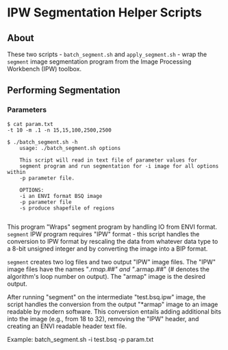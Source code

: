 # IPW Segmentation Helper Scripts

## About

These two scripts - `batch_segment.sh` and `apply_segment.sh` - wrap the `segment` image segmentation program from the Image Processing Workbench (IPW) toolbox.

## Performing Segmentation

### Parameters

``` {.bash}
$ cat param.txt 
-t 10 -m .1 -n 15,15,100,2500,2500
```


``` {.bash}
$ ./batch_segment.sh -h
    usage: ./batch_segment.sh options

    This script will read in text file of parameter values for
    segment program and run segmentation for -i image for all options within
    -p parameter file.

    OPTIONS:
    -i an ENVI format BSQ image
    -p parameter file
    -s produce shapefile of regions
    
```

This program "Wraps" segment program by handling IO from ENVI format. `segment` IPW program requires "IPW" format - this script handles the conversion to IPW format by rescaling the data from whatever data type to a 8-bit unsigned integer and by converting the image into a BIP format.

`segment` creates two log files and two output "IPW" image files. The "IPW" image files have the names "*.rmap.##" and "*.armap.##" (# denotes the algorithm's loop number on output). The "armap" image is the desired output.

After running "segment" on the intermediate "test.bsq.ipw" image, the script handles the conversion from the output "*armap" image to an image readable by modern software. This conversion entails adding additional bits into the image (e.g., from 18 to 32), removing the "IPW" header, and creating an ENVI readable header text file.

Example:
batch_segment.sh -i test.bsq -p param.txt

